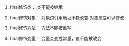 1. final修饰类：
       类不能被继承

 

2. final修饰对象：
        对象的引用地址不能改变,对象属性可以修改

 

3. final修饰方法：
        方法不能被重写

 

4. final修饰变量：
       变量会变成常量，值不能被改变
   